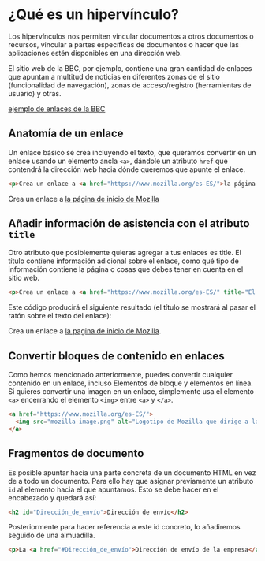 # ¿Qué es un hipervínculo?

 Los hipervínculos nos permiten vincular documentos a otros documentos o recursos, vincular a partes específicas de documentos o hacer que las aplicaciones estén disponibles en una dirección web.

 El sitio web de la BBC, por ejemplo, contiene una gran cantidad de enlaces que apuntan a multitud de noticias en diferentes zonas de el sitio (funcionalidad de navegación), zonas de acceso/registro (herramientas de usuario) y otras.

 [ejemplo de enlaces de la BBC](https://mdn.mozillademos.org/files/12405/bbc-homepage.png)

 ## Anatomía de un enlace

 Un enlace básico se crea incluyendo el texto, que queramos convertir en un enlace usando un elemento ancla `<a>`, dándole un atributo `href` que contendrá la dirección web hacia dónde queremos que apunte el enlace.

```html
<p>Crea un enlace a <a href="https://www.mozilla.org/es-ES/">la página de inicio de Mozilla</a>.</p>
```

Crea un enlace a [la página de inicio de Mozilla]([https://](https://www.mozilla.org/es-ES/))

## Añadir información de asistencia con el atributo `title`

Otro atributo que posiblemente quieras agregar a tus enlaces es title. El título contiene información adicional sobre el enlace, como qué tipo de información contiene la página o cosas que debes tener en cuenta en el sitio web.

```html
<p>Crea un enlace a <a href="https://www.mozilla.org/es-ES/" title="El mejor lugar para encontrar más información acerca de la misión de Mozilla y cómo contribuir">la página de inicio de Mozilla</a>.</p>
```

Este código producirá el siguiente resultado (el título se mostrará al pasar el ratón sobre el texto del enlace):

Crea un enlace a [la pagina de inicio de Mozilla]([https://](https://www.mozilla.org/es-ES/)).

## Convertir bloques de contenido en enlaces

Como hemos mencionado anteriormente, puedes convertir cualquier contenido en un enlace, incluso Elementos de bloque y elementos en línea. Si quieres convertir una imagen en un enlace, simplemente usa el elemento `<a>` encerrando el elemento `<img>` entre `<a>` y `</a>`.

```html
<a href="https://www.mozilla.org/es-ES/">
  <img src="mozilla-image.png" alt="Logotipo de Mozilla que dirige a la página inicial de Mozilla">
</a>
```

## Fragmentos de documento

Es posible apuntar hacia una parte concreta de un documento HTML en vez de a todo un documento. Para ello hay que asignar previamente un atributo `id` al elemento hacia el que apuntamos. Esto se debe hacer en el encabezado y quedará así:

```html
<h2 id="Dirección_de_envío">Dirección de envío</h2>
```

Posteriormente para hacer referencia a este id concreto, lo añadiremos seguido de una almuadilla.

```html
<p>La <a href="#Dirección_de_envío">Dirección de envío de la empresa</a> se encuentra al final de esta página.</p>
```

